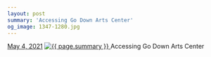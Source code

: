 ```yaml
---
layout: post
summary: 'Accessing Go Down Arts Center'
og_image: 1347-1280.jpg
---
```


<p>
  <time>
    <a href="/1347">May 4, 2021</a>
  </time>
  <a href="/1347">
    <img src="{{ site.assets_url }}/1347-640.jpg" srcset="{{ site.assets_url }}/1347-320.jpg 320w, {{ site.assets_url }}/1347-640.jpg 640w, {{ site.assets_url }}/1347-960.jpg 960w, {{ site.assets_url }}/1347-1280.jpg 1280w" sizes="(min-width: 700px) 50vw, calc(100vw - 2rem)" alt="{{ page.summary }}" />
  </a>
  <span>Accessing Go Down Arts Center</span>
</p>
